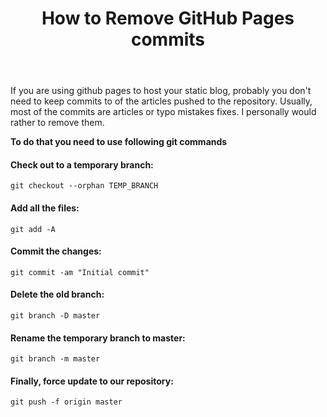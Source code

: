 ﻿---
layout: post
title: How to Remove GitHub Pages commits 

---

If you are using github pages to host your static blog, probably you don't need to keep commits to of the articles pushed to the repository. Usually, most of the commits are articles or typo mistakes fixes. I personally would rather to remove them.

<!-- more -->

**To do that you need to use following git commands**

#### Check out to a temporary branch:
```git checkout --orphan TEMP_BRANCH```

#### Add all the files:

```git add -A```

#### Commit the changes:

```git commit -am "Initial commit"```

#### Delete the old branch:
```git branch -D master```

#### Rename the temporary branch to master:
```git branch -m master```

#### Finally, force update to our repository:
```git push -f origin master``` 